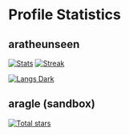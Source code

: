 # Profile Statistics

## aratheunseen

[![Stats](https://github-readme-stats.vercel.app/api?username=aratheunseen&theme=nord&show_icons=true&hide_border=true&count_private=true)](#)
[![Streak](https://github-readme-streak-stats.herokuapp.com/?user=aratheunseen&theme=nord&hide_border=true)](#)

<a href="#">![Langs Dark](https://github-readme-stats.vercel.app/api/top-langs/?username=aratheunseen&theme=transparent&hide_progress=false&layout=donut&langs_count=6&size_weight=0.5&count_weight=0.5&hide=CMake,html,css)</a>

## aragle (sandbox)
<a href="#">![Total stars](https://img.shields.io/github/stars/aragle?logo=star&label=SandBox%20Stars&icon=star)</a>
